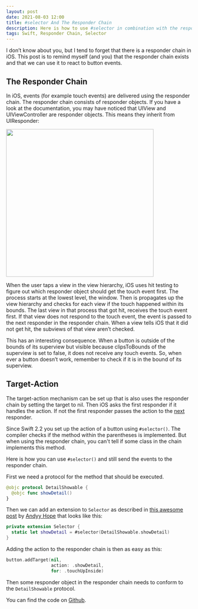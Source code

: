 ```yaml
---
layout: post
date: 2021-08-03 12:00
title: #selector And The Responder Chain
description: Here is how to use #selector in combination with the responder chain.
tags: Swift, Responder Chain, Selector
---
```


I don’t know about you, but I tend to forget that there is a responder chain in iOS.
This post is to remind myself (and you) that the responder chain exists and that we can use it to react to button events.

## The Responder Chain

In iOS, events (for example touch events) are delivered using the responder chain.
The responder chain consists of responder objects.
If you have a look at the documentation, you may have noticed that UIView and UIViewController are responder objects.
This means they inherit from UIResponder:

<img src="../../../assets/2021-08-03/uiview_doc.png" width="400"/>

When the user taps a view in the view hierarchy, iOS uses hit testing to figure out which responder object should get the touch event first.
The process starts at the lowest level, the window.
Then is propagates up the view hierarchy and checks for each view if the touch happened within its bounds.
The last view in that process that got hit, receives the touch event first.
If that view does not respond to the touch event, the event is passed to the next responder in the responder chain.
When a view tells iOS that it did not get hit, the subviews of that view aren’t checked.

This has an interesting consequence. When a button is outside of the bounds of its superview but visible because clipsToBounds of the superview is set to false, it does not receive any touch events.
So, when ever a button doesn’t work, remember to check if it is in the bound of its superview.

## Target-Action

The target-action mechanism can be set up that is also uses the responder chain by setting the target to nil.
Then iOS asks the first responder if it handles the action.
If not the first responder passes the action to the [next](https://developer.apple.com/documentation/uikit/uiresponder/1621099-next) responder.

Since Swift 2.2 you set up the action of a button using `#selector()`.
The compiler checks if the method within the parentheses is implemented.
But when using the responder chain, you can't tell if some class in the chain implements this method.

Here is how you can use `#selector()` and still send the events to the responder chain.

First we need a protocol for the method that should be executed.

```swift
@objc protocol DetailShowable {
  @objc func showDetail()
}
```

Then we can add an extension to `Selector` as described in [this awesome post](https://medium.com/swift-programming/swift-selector-syntax-sugar-81c8a8b10df3#.6gteb7p1s) by [Andyy Hope](https://twitter.com/AndyyHope) that looks like this:

```swift
private extension Selector {
  static let showDetail = #selector(DetailShowable.showDetail)
}
```

Adding the action to the responder chain is then as easy as this:

```swift
button.addTarget(nil,
                 action: .showDetail,
                 for: .touchUpInside)
```

Then some responder object in the responder chain needs to conform to the `DetailShowable` protocol.

You can find the code on [Github](https://github.com/dasdom/SelectorSyntaxSugar).
